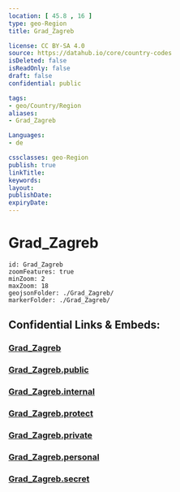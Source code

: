 ```yaml
---
location: [ 45.8 , 16 ] 
type: geo-Region
title: Grad_Zagreb

license: CC BY-SA 4.0
source: https://datahub.io/core/country-codes
isDeleted: false
isReadOnly: false
draft: false
confidential: public

tags:
- geo/Country/Region
aliases:
- Grad_Zagreb

Languages:
- de

cssclasses: geo-Region
publish: true
linkTitle: 
keywords: 
layout: 
publishDate: 
expiryDate: 
---
```


# Grad_Zagreb

```leaflet
id: Grad_Zagreb
zoomFeatures: true 
minZoom: 2 
maxZoom: 18
geojsonFolder: ./Grad_Zagreb/
markerFolder: ./Grad_Zagreb/
```


## Confidential Links & Embeds: 

### [Grad_Zagreb](/_Standards/Earth/Continent/Europe/Europe~Central/Croatia/Counties/Grad_Zagreb.md) 

### [Grad_Zagreb.public](/_public/Earth/Continent/Europe/Europe~Central/Croatia/Counties/Grad_Zagreb.public.md) 

### [Grad_Zagreb.internal](/_internal/Earth/Continent/Europe/Europe~Central/Croatia/Counties/Grad_Zagreb.internal.md) 

### [Grad_Zagreb.protect](/_protect/Earth/Continent/Europe/Europe~Central/Croatia/Counties/Grad_Zagreb.protect.md) 

### [Grad_Zagreb.private](/_private/Earth/Continent/Europe/Europe~Central/Croatia/Counties/Grad_Zagreb.private.md) 

### [Grad_Zagreb.personal](/_personal/Earth/Continent/Europe/Europe~Central/Croatia/Counties/Grad_Zagreb.personal.md) 

### [Grad_Zagreb.secret](/_secret/Earth/Continent/Europe/Europe~Central/Croatia/Counties/Grad_Zagreb.secret.md)

